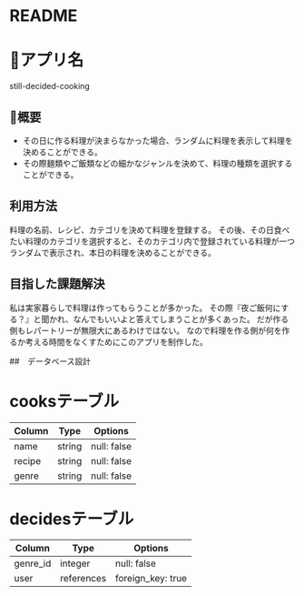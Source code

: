 # README

# 🍳アプリ名 
still-decided-cooking

## 💬概要　
- その日に作る料理が決まらなかった場合、ランダムに料理を表示して料理を決めることができる。
- その際麺類やご飯類などの細かなジャンルを決めて、料理の種類を選択することができる。

## 利用方法
料理の名前、レシピ、カテゴリを決めて料理を登録する。
その後、その日食べたい料理のカテゴリを選択すると、そのカテゴリ内で登録されている料理が一つランダムで表示され、本日の料理を決めることができる。

## 目指した課題解決
私は実家暮らしで料理は作ってもらうことが多かった。
その際『夜ご飯何にする？』と聞かれ、なんでもいいよと答えてしまうことが多くあった。
だが作る側もレパートリーが無限大にあるわけではない。
なので料理を作る側が何を作るか考える時間をなくすためにこのアプリを制作した。

##　データベース設計

# cooksテーブル　
| Column             | Type       | Options                        |
| ------------------ | ---------- | ------------------------------ |
| name               | string     | null: false                    |
| recipe             | string     | null: false                    |
| genre              | string     | null: false                    |

# decidesテーブル　
| Column             | Type       | Options                        |
| ------------------ | ---------- | ------------------------------ |
| genre_id           | integer    | null: false                    |
| user               | references | foreign_key: true              |
